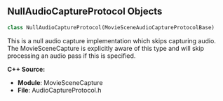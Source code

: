 ## NullAudioCaptureProtocol Objects

```python
class NullAudioCaptureProtocol(MovieSceneAudioCaptureProtocolBase)
```

This is a null audio capture implementation which skips capturing audio. The MovieSceneCapture is explicitly
aware of this type and will skip processing an audio pass if this is specified.

**C++ Source:**

- **Module**: MovieSceneCapture
- **File**: AudioCaptureProtocol.h

<a id="unreal.MasterAudioSubmixCaptureProtocol"></a>
